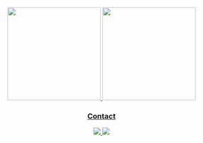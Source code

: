 <div align="center">
  <a href="https://github.com/roderiano">
  <a href="https://github.com/roderiano">
  <img height="210em" src="https://github-readme-stats.vercel.app/api?username=roderiano&theme=react&show_icons=true&hide_border=false&count_private=true"/>
  <img height="210em" src="https://github-readme-streak-stats.herokuapp.com/?user=roderiano&theme=react&hide_border=false&count_private=true"/>
</div>

 <div align="center">

  <h3> Contact </h3>
  <div>   
    <a href="https://www.linkedin.com/in/gabrielsilveira2/" target="_blank">
      <img src="https://img.shields.io/badge/-LinkedIn-%230077B5?style=for-the-badge&logo=linkedin&logoColor=white" target="_blank">
    </a>           
    <a href = "mailto:gabrielsilveirapro@gmail.com">
     <img src="https://img.shields.io/badge/-Gmail-%23333?style=for-the-badge&logo=gmail&logoColor=white" target="_blank">
    </a>
  </div>
</div>
